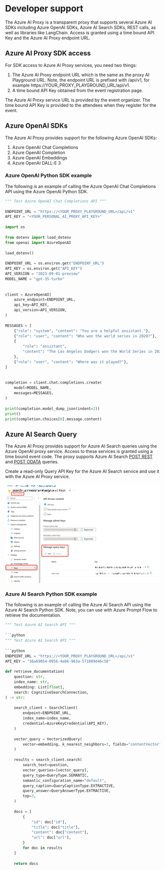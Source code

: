 # Developer support

The Azure AI Proxy is a transparent proxy that supports several Azure AI SDKs including Azure OpenAI SDKs, Azure AI Search SDKs, REST calls, as well as libraries like LangChain. Access is granted using a time bound API Key and the Azure AI Proxy endpoint URL.

## Azure AI Proxy SDK access

For SDK access to Azure AI Proxy services, you need two things:

1. The Azure AI Proxy endpoint URL which is the same as the proxy AI Playground URL. Note, the endpoint URL is prefixed with /api/v1, for example https://YOUR_PROXY_PLAYGROUND_URL/api/v1.
1. A time bound API Key obtained from the event registration page.

The Azure AI Proxy service URL is provided by the event organizer. The time bound API Key is provided to the attendees when they register for the event.

## Azure OpenAI SDKs

The Azure AI Proxy provides support for the following Azure OpenAI SDKs:

1. Azure OpenAI Chat Completions
1. Azure OpenAI Completion
1. Azure OpenAI Embeddings
1. Azure OpenAI DALL-E 3

### Azure OpenAI Python SDK example

The following is an example of calling the Azure OpenAI Chat Completions API using the Azure OpenAI Python SDK.

```python
""" Test Azure OpenAI Chat Completions API """

ENDPOINT_URL = "https://<YOUR_PROXY_PLAYGROUND_URL>/api/v1"
API_KEY = "<YOUR_PERSONAL_AI_PROXY_API_KEY>"

import os

from dotenv import load_dotenv
from openai import AzureOpenAI

load_dotenv()

ENDPOINT_URL = os.environ.get("ENDPOINT_URL")
API_KEY = os.environ.get("API_KEY")
API_VERSION = "2023-09-01-preview"
MODEL_NAME = "gpt-35-turbo"


client = AzureOpenAI(
    azure_endpoint=ENDPOINT_URL,
    api_key=API_KEY,
    api_version=API_VERSION,
)

MESSAGES = [
    {"role": "system", "content": "You are a helpful assistant."},
    {"role": "user", "content": "Who won the world series in 2020?"},
    {
        "role": "assistant",
        "content": "The Los Angeles Dodgers won the World Series in 2020.",
    },
    {"role": "user", "content": "Where was it played?"},
]


completion = client.chat.completions.create(
    model=MODEL_NAME,
    messages=MESSAGES,
)

print(completion.model_dump_json(indent=2))
print()
print(completion.choices[0].message.content)
```

## Azure AI Search Query

The Azure AI Proxy provides support for Azure AI Search queries using the Azure OpenAI proxy service. Access to these services is granted using a time bound event code. The proxy supports Azure AI Search [POST REST](https://learn.microsoft.com/azure/search/search-get-started-rest#search-an-index) and [POST ODATA](https://learn.microsoft.com/azure/search/query-odata-filter-orderby-syntax) queries.

Create a read-only Query API Key for the Azure AI Search service and use it with the Azure AI Proxy service.

![Azure AI Search](media/ai-search-query-key.png)

### Azure AI Search Python SDK example

The following is an example of calling the Azure AI Search API using the Azure AI Search Python SDK. Note, you can use with Azure Prompt Flow to retrieve the documentation.

```python
""" Test Azure AI Search API """

```python
""" Test Azure AI Search API """

```python
ENDPOINT_URL = "https://<YOUR_PROXY_PLAYGROUND_URL>/api/v1"
API_KEY = "36a69054-0956-4eb6-963a-571089d46c58"

def retrieve_documentation(
    question: str,
    index_name: str,
    embedding: List[float],
    search: CognitiveSearchConnection,
) -> str:

    search_client = SearchClient(
        endpoint=ENDPOINT_URL,
        index_name=index_name,
        credential=AzureKeyCredential(API_KEY),
    )

    vector_query = VectorizedQuery(
        vector=embedding, k_nearest_neighbors=3, fields="contentVector"
    )

    results = search_client.search(
        search_text=question,
        vector_queries=[vector_query],
        query_type=QueryType.SEMANTIC,
        semantic_configuration_name="default",
        query_caption=QueryCaptionType.EXTRACTIVE,
        query_answer=QueryAnswerType.EXTRACTIVE,
        top=3,
    )

    docs = [
        {
            "id": doc["id"],
            "title": doc["title"],
            "content": doc["content"],
            "url": doc["url"],
        }
        for doc in results
    ]

    return docs
```
